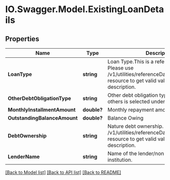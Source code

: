# IO.Swagger.Model.ExistingLoanDetails
## Properties

Name | Type | Description | Notes
------------ | ------------- | ------------- | -------------
**LoanType** | **string** | Loan Type.This is a reference data field. Please use /v1/utilities/referenceData/{loanType} resource to get valid value of this field with description. | [optional] 
**OtherDebtObligationType** | **string** | Other debt obligation type. Free text if others is selected under loan type. | [optional] 
**MonthlyInstallmentAmount** | **double?** | Monthly repayment amount | [optional] 
**OutstandingBalanceAmount** | **double?** | Balance Owing | [optional] 
**DebtOwnership** | **string** | Nature debt ownership. Please use /v1/utilities/referenceData/{debtOwnership} resource to get valid value of this field with description. | [optional] 
**LenderName** | **string** | Name of the lender/non-banking financial institution. | [optional] 

[[Back to Model list]](../README.md#documentation-for-models) [[Back to API list]](../README.md#documentation-for-api-endpoints) [[Back to README]](../README.md)

